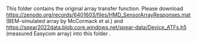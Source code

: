 This folder contains the original array transfer function. Please download 
https://zenodo.org/records/6401603/files/HMD_SensorArrayResponses.mat (BEM-simulated array by McCormack et al.)
and https://spear2022data.blob.core.windows.net/spear-data/Device_ATFs.h5 (measured Easycom array) into this folder .